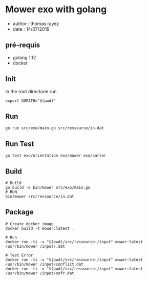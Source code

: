 # Mower exo with golang

* author : thomas rayez
* date : 14/07/2019

## pré-requis 

* golang 1.12
* docker 

## Init

In the root directorie run 

```
export GOPATH="$(pwd)"
```

## Run 

``` 
go run src/exo/main.go src/ressource/in.dat 
```

## Run Test 

```
go test exo/orientation exo/mower exo/parser
```

## Build 

```
# Build
go build -o bin/mower src/exo/main.go
# RUN
bin/mower src/ressource/in.dat
```

## Package

```
# Create docker image
docker build -t mower:latest .

# Run 
docker run -ti -v "$(pwd)/src/ressource:/input" mower:latest /usr/bin/mower /input/.dat 

# Test Error
docker run -ti -v "$(pwd)/src/ressource:/input" mower:latest /usr/bin/mower /input/conflict.dat
docker run -ti -v "$(pwd)/src/ressource:/input" mower:latest /usr/bin/mower /input/oofr.dat

```


